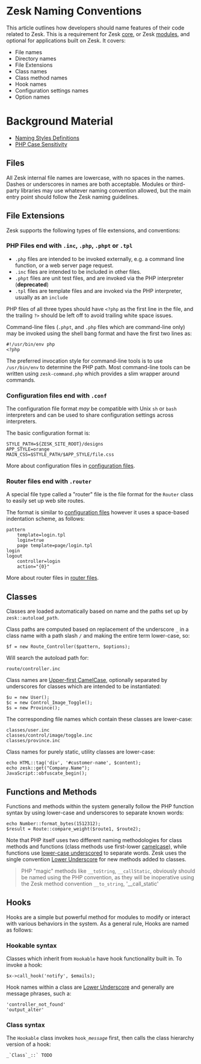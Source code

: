 # Zesk Naming Conventions

This article outlines how developers should name features of their code related to Zesk. This is a requirement for Zesk [core](), or Zesk [modules](), and optional for  applications built on Zesk. It covers:

- File names
- Directory names
- File Extensions
- Class names
- Class method names
- Hook names
- Configuration settings names
- Option names

# Background Material

- [Naming Styles Definitions][]
- [PHP Case Sensitivity][]

## Files

All Zesk internal file names are lowercase, with no spaces in the names. Dashes or underscores in names are both acceptable. Modules or third-party libraries may use whatever naming convention allowed, but the main entry point should follow the Zesk naming guidelines.

## File Extensions

Zesk supports the following types of file extensions, and conventions:

### PHP Files end with `.inc`, `.php`, `.phpt` or `.tpl`

- `.php` files are intended to be invoked externally, e.g. a command line function, or a web server page request.
- `.inc` files are intended to be included in other files.
- `.phpt` files are unit test files, and are invoked via the PHP interpreter (**deprecated**)
- `.tpl` files are template files and are invoked via the PHP interpreter, usually as an `include`

PHP files of all three types should have `<?php` as the first line in the file, and the trailing `?>` should be left off to avoid trailing white space issues.

Command-line files (`.phpt`, and `.php` files which are command-line only) may be invoked using the shell bang format and have the first two lines as:

    #!/usr/bin/env php
    <?php

The preferred invocation style for command-line tools is to use `/usr/bin/env` to determine the PHP path. Most command-line tools can be written using `zesk-command.php` which provides a slim wrapper around commands.

### Configuration files end with `.conf`

The configuration file format _may_ be compatible with Unix `sh` or `bash` interpreters and can be used to share configuration settings across interpreters.

The basic configuration format is:

    STYLE_PATH=${ZESK_SITE_ROOT}/designs
    APP_STYLE=orange
	MAIN_CSS=$STYLE_PATH/$APP_STYLE/file.css

More about configuration files in [configuration files][].

### Router files end with `.router`

A special file type called a "router" file is the file format for the `Router` class to easily set up web site routes.

The format is similar to [configuration files][] however it uses a space-based indentation scheme, as follows:

    pattern
        template=login.tpl
        login=true
        page template=page/login.tpl
	login
	logout
	    controller=login
	    action="{0}"

More about router files in [router files][].

## Classes

Classes are loaded automatically based on name and the paths set up by `zesk::autoload_path`.

Class paths are computed based on replacement of the underscore `_` in a class name with a path slash `/` and making the entire term lower-case, so:

	$f = new Route_Controller($pattern, $options);
	
Will search the autoload path for:

    route/controller.inc

Class names are [Upper-first CamelCase](naming-styles-definitions.md), optionally separated by underscores for classes which are intended to be instantiated:

    $u = new User();
	$c = new Control_Image_Toggle();
	$s = new Province();

The corresponding file names which contain these classes are lower-case:

	classes/user.inc
	classes/control/image/toggle.inc
	classes/province.inc
	
Class names for purely static, utility classes are lower-case:

    echo HTML::tag('div', '#customer-name', $content);
    echo zesk::get("Company.Name");
    JavaScript::obfuscate_begin();

## Functions and Methods

Functions and methods within the system generally follow the PHP function syntax by using lower-case and underscores to separate known words:

    echo Number::format_bytes(1512312);
    $result = Route::compare_weight($route1, $route2);

Note that PHP itself uses two different naming methodologies for class methods and functions (class methods use first-lower [camelcase](glossary.md#camelcase)), while functions use [lower-case underscored](naming-style-definition.md) to separate words. Zesk uses the single convention [Lower Underscore](naming-styles-definitions.md) for new methods added to classes. 

> PHP "magic" methods like `__toString`, `__callStatic`, obviously should be named using the PHP convention, as they will be 
> inoperative using the Zesk method convention `__to_string`, '__call_static'

## Hooks

Hooks are a simple but powerful method for modules to modify or interact with various behaviors in the system. As a general rule, Hooks are named as follows:

### Hookable syntax

Classes which inherit from `Hookable` have hook functionality built in. To invoke a hook:

    $x->call_hook('notify', $emails);

Hook names within a class are [Lower Underscore](naming-styles-definitions.md) and generally are message phrases, such a:

    'controller_not_found'
    'output_alter'

### Class syntax

The `Hookable` class invokes `hook_`_`message`_ first, then calls the class hierarchy version of a hook:

	_`Class`_::` TODO

[configuration files]: configuration-file-format.md "Configuration File Format"
[router files]: router-file-format.md "Router File Format"
[Naming Styles Definitions]: naming-styles-definitions.md "Naming Styles Definitions"
[PHP Case Sensitivity]: php-case-sensitivity.md "PHP Case Sensitivity"

